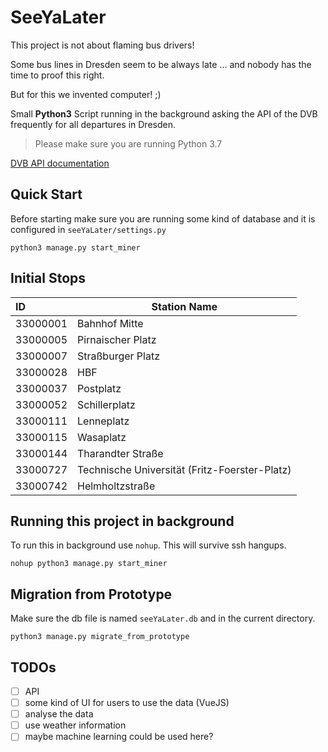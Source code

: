 # SeeYaLater

This project is not about flaming bus drivers!

Some bus lines in Dresden seem to be always late ...
and nobody has the time to proof this right.

But for this we invented computer! ;)

Small **Python3** Script running in the background asking the API of the DVB
frequently for all departures in Dresden.

> Please make sure you are running Python 3.7

[DVB API documentation](https://github.com/kiliankoe/vvo/blob/master/documentation/webapi.md)

## Quick Start

Before starting make sure you are running some kind of database and it is configured in `seeYaLater/settings.py`

```
python3 manage.py start_miner
```

## Initial Stops

| ID       | Station Name                                  |
| :------- | --------------------------------------------- |
| 33000001 | Bahnhof Mitte                                 |
| 33000005 | Pirnaischer Platz                             |
| 33000007 | Straßburger Platz                             |
| 33000028 | HBF                                           |
| 33000037 | Postplatz                                     |
| 33000052 | Schillerplatz                                 |
| 33000111 | Lenneplatz                                    |
| 33000115 | Wasaplatz                                     |
| 33000144 | Tharandter Straße                             | 
| 33000727 | Technische Universität (Fritz-Foerster-Platz) |
| 33000742 | Helmholtzstraße                               |


## Running this project in background

To run this in background use `nohup`. This will survive ssh hangups.

```
nohup python3 manage.py start_miner
```

## Migration from Prototype

Make sure the db file is named `seeYaLater.db` and in the current directory.

```
python3 manage.py migrate_from_prototype
```

## TODOs

- [ ] API
- [ ] some kind of UI for users to use the data (VueJS)
- [ ] analyse the data
- [ ] use weather information
- [ ] maybe machine learning could be used here?
